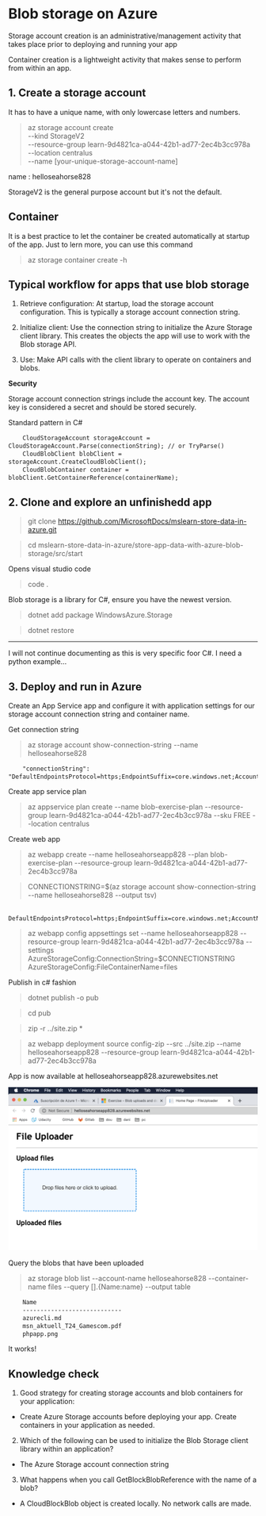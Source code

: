 # Blob storage on Azure

Storage account creation is an administrative/management activity that takes place prior to deploying and running your app

Container creation is a lightweight activity that makes sense to perform from within an app. 


## 1. Create a storage account

It has to have a unique name, with only lowercase letters and numbers.

> az storage account create \
  --kind StorageV2 \
  --resource-group learn-9d4821ca-a044-42b1-ad77-2ec4b3cc978a \
  --location centralus \
  --name [your-unique-storage-account-name]

name : helloseahorse828

StorageV2 is the general purpose account but it's not the default.

## Container 

It is a best practice to let the container be created automatically at startup of the app. Just to lern more, you can use this command

> az storage container create -h

## Typical workflow for apps that use blob storage


1. Retrieve configuration: At startup, load the storage account configuration. This is typically a storage account connection string.

2. Initialize client: Use the connection string to initialize the Azure Storage client library. This creates the objects the app will use to work with the Blob storage API.

3. Use: Make API calls with the client library to operate on containers and blobs.

**Security**

Storage account connection strings include the account key. The account key is considered a secret and should be stored securely. 

Standard pattern in C# 

        CloudStorageAccount storageAccount = CloudStorageAccount.Parse(connectionString); // or TryParse()
        CloudBlobClient blobClient = storageAccount.CreateCloudBlobClient();
        CloudBlobContainer container = blobClient.GetContainerReference(containerName);

## 2. Clone and explore an unfinishedd app

> git clone https://github.com/MicrosoftDocs/mslearn-store-data-in-azure.git

> cd mslearn-store-data-in-azure/store-app-data-with-azure-blob-storage/src/start

Opens visual studio code
> code .

Blob storage is a library for C#, ensure you have the newest version.

> dotnet add package WindowsAzure.Storage

> dotnet restore

----

I will not continue documenting as this is very specific foor C#. I need a python example...


## 3. Deploy and run in Azure

Create an App Service app and configure it with application settings for our storage account connection string and container name.

Get connection string 
> az storage account show-connection-string --name helloseahorse828

        "connectionString": "DefaultEndpointsProtocol=https;EndpointSuffix=core.windows.net;AccountName=helloseahorse828;AccountKey=fjxGUvbnnv16r7n8ZJSSpxTRO9vvz0LJl4OkNk3m2tdhMJJOTZXD6Z3U5MAN6A4YDKIYG+TT2A8rQdKW9F/Dqw=="

Create app service plan
> az appservice plan create --name blob-exercise-plan --resource-group learn-9d4821ca-a044-42b1-ad77-2ec4b3cc978a --sku FREE --location centralus

Create web app

> az webapp create --name helloseahorseapp828 --plan blob-exercise-plan --resource-group learn-9d4821ca-a044-42b1-ad77-2ec4b3cc978a

> CONNECTIONSTRING=$(az storage account show-connection-string --name helloseahorse828 --output tsv)

        DefaultEndpointsProtocol=https;EndpointSuffix=core.windows.net;AccountName=helloseahorse828;AccountKey=fjxGUvbnnv16r7n8ZJSSpxTRO9vvz0LJl4OkNk3m2tdhMJJOTZXD6Z3U5MAN6A4YDKIYG+TT2A8rQdKW9F/Dqw==


> az webapp config appsettings set --name helloseahorseapp828 --resource-group learn-9d4821ca-a044-42b1-ad77-2ec4b3cc978a --settings AzureStorageConfig:ConnectionString=$CONNECTIONSTRING AzureStorageConfig:FileContainerName=files

Publish in c# fashion

> dotnet publish -o pub

> cd pub

> zip -r ../site.zip *

> az webapp deployment source config-zip --src ../site.zip --name helloseahorseapp828 --resource-group learn-9d4821ca-a044-42b1-ad77-2ec4b3cc978a

App is now available at helloseahorseapp828.azurewebsites.net

![](img/fileupload.png)

Query the blobs that have been uploaded 

> az storage blob list --account-name helloseahorse828 --container-name files --query [].{Name:name} --output table

        Name
        ----------------------------
        azurecli.md
        msn_aktuell_T24_Gamescom.pdf
        phpapp.png

It works!


## Knowledge check 

1. Good strategy for creating storage accounts and blob containers for your application:

- Create Azure Storage accounts before deploying your app. Create containers in your application as needed.

2. Which of the following can be used to initialize the Blob Storage client library within an application?

- The Azure Storage account connection string

3. What happens when you call GetBlockBlobReference with the name of a blob?

- A CloudBlockBlob object is created locally. No network calls are made.